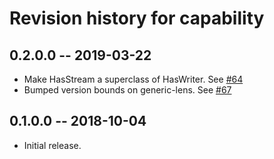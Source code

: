 # Revision history for capability

## 0.2.0.0 -- 2019-03-22

* Make HasStream a superclass of HasWriter.
  See [#64](https://github.com/tweag/capability/pull/64)
* Bumped version bounds on generic-lens.
  See [#67](https://github.com/tweag/capability/pull/67)

## 0.1.0.0 -- 2018-10-04

* Initial release.
